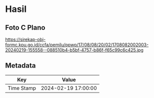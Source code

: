 # Hasil

## Foto C Plano

https://sirekap-obj-formc.kpu.go.id/ccfa/pemilu/ppwp/17/08/08/20/02/1708082002003-20240219-155558--088510b4-b5bf-4757-b86f-f65c99c6c425.jpg


## Metadata

| Key        | Value               |
| ---------- | ------------------- |
| Time Stamp | 2024-02-19 17:00:00 |



